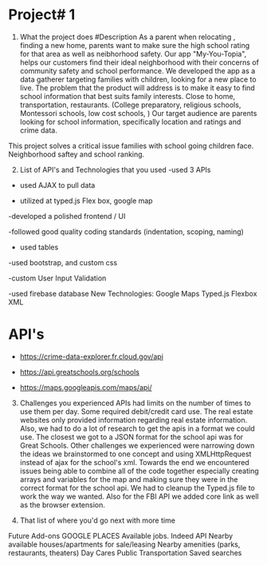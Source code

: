 # Project# 1


1) What the project does
#Description
As a parent when relocating , finding a new home, parents want to make sure the high school rating for that area as well as neibhorhood safety. 
Our app "My-You-Topia", helps our customers find their ideal neighborhood with their concerns of community safety and school performance. We developed the app as a data gatherer targeting families with children, looking for a new place to live.
The problem that the product will address is to make it easy to find school information that best suits family interests. Close to home, transportation, restaurants. (College preparatory, religious schools, Montessori schools, low cost schools, )
Our target audience are parents looking for school information, specifically location and ratings and crime data.

This project solves a critical issue families with school going children face. Neighborhood saftey and school ranking. 

2) List of API's and Technologies that you used
-used 3 APIs

- used AJAX to pull data

- utilized at typed.js Flex box, google map

-developed a polished frontend / UI

-followed good quality coding standards (indentation, scoping, naming)

- used tables

-used bootstrap, and custom css

-custom User Input Validation

-used firebase database
New Technologies:
Google Maps
Typed.js
Flexbox
XML


# API's

- https://crime-data-explorer.fr.cloud.gov/api

- https://api.greatschools.org/schools

- https://maps.googleapis.com/maps/api/



3) Challenges you experienced
APIs had limits on the number of times to use them per day. Some required debit/credit card use. The real estate websites only provided information regarding real estate information. Also, we had to do a lot of research to get the apis in a format we could use. The closest we got to a JSON format for the school api was for Great Schools. Other challenges we experienced were narrowing down the ideas we brainstormed to one concept and using XMLHttpRequest instead of ajax for the school's xml. Towards the end we encountered issues being able to combine all of the code together especially creating arrays and variables for the map and making sure they were in the correct format for the school api.
We had to cleanup the Typed.js file to work the way we wanted. 
Also for the FBI API we added core link as well as the browser extension. 

4) That list of where you'd go next with more time

Future Add-ons
GOOGLE PLACES
Available jobs. Indeed API
Nearby available houses/apartments for sale/leasing
Nearby amenities (parks, restaurants, theaters)
Day Cares
Public Transportation
Saved searches
